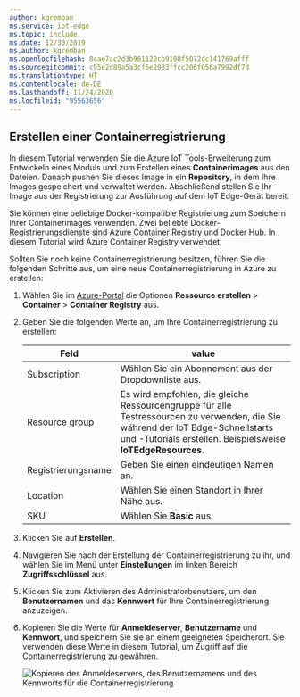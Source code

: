 ```yaml
---
author: kgremban
ms.service: iot-edge
ms.topic: include
ms.date: 12/30/2019
ms.author: kgremban
ms.openlocfilehash: 8cae7ac2d3b961120cb9100f5072dc141769afff
ms.sourcegitcommit: c95e2d89a5a3cf5e2983ffcc206f056a7992df7d
ms.translationtype: HT
ms.contentlocale: de-DE
ms.lasthandoff: 11/24/2020
ms.locfileid: "95563656"
---
```

## <a name="create-a-container-registry"></a>Erstellen einer Containerregistrierung

In diesem Tutorial verwenden Sie die Azure IoT Tools-Erweiterung zum Entwickeln eines Moduls und zum Erstellen eines **Containerimages** aus den Dateien. Danach pushen Sie dieses Image in ein **Repository**, in dem Ihre Images gespeichert und verwaltet werden. Abschließend stellen Sie Ihr Image aus der Registrierung zur Ausführung auf dem IoT Edge-Gerät bereit.

Sie können eine beliebige Docker-kompatible Registrierung zum Speichern Ihrer Containerimages verwenden. Zwei beliebte Docker-Registrierungsdienste sind [Azure Container Registry](../articles/container-registry/index.yml) und [Docker Hub](https://docs.docker.com/docker-hub/repos/#viewing-repository-tags). In diesem Tutorial wird Azure Container Registry verwendet.

Sollten Sie noch keine Containerregistrierung besitzen, führen Sie die folgenden Schritte aus, um eine neue Containerregistrierung in Azure zu erstellen:

1. Wählen Sie im [Azure-Portal](https://portal.azure.com) die Optionen **Ressource erstellen** > **Container** > **Container Registry** aus.

2. Geben Sie die folgenden Werte an, um Ihre Containerregistrierung zu erstellen:

   | Feld | value |
   | ----- | ----- |
   | Subscription | Wählen Sie ein Abonnement aus der Dropdownliste aus. |
   | Resource group | Es wird empfohlen, die gleiche Ressourcengruppe für alle Testressourcen zu verwenden, die Sie während der IoT Edge-Schnellstarts und -Tutorials erstellen. Beispielsweise **IoTEdgeResources**. |
   | Registrierungsname | Geben Sie einen eindeutigen Namen an. |
   | Location | Wählen Sie einen Standort in Ihrer Nähe aus. |
   | SKU | Wählen Sie **Basic** aus. |

3. Klicken Sie auf **Erstellen**.

4. Navigieren Sie nach der Erstellung der Containerregistrierung zu ihr, und wählen Sie im Menü unter **Einstellungen** im linken Bereich **Zugriffsschlüssel** aus. 

5. Klicken Sie zum Aktivieren des Administratorbenutzers, um den **Benutzernamen** und das **Kennwort** für Ihre Containerregistrierung anzuzeigen.

6. Kopieren Sie die Werte für **Anmeldeserver**, **Benutzername** und **Kennwort**, und speichern Sie sie an einem geeigneten Speicherort. Sie verwenden diese Werte in diesem Tutorial, um Zugriff auf die Containerregistrierung zu gewähren.

   ![Kopieren des Anmeldeservers, des Benutzernamens und des Kennworts für die Containerregistrierung](./media/iot-edge-create-container-registry/registry-access-key.png)